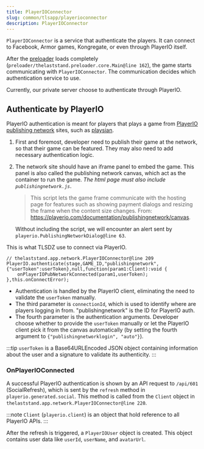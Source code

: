 ```yaml
---
title: PlayerIOConnector
slug: common/tlsapp/playerioconnector
description: PlayerIOConnector
---
```


`PlayerIOConnector` is a service that authenticate the players. It can connect to Facebook, Armor games, Kongregate, or even through PlayerIO itself.

After the [preloader](/preloader/main) loads completely (`preloader/thelaststand.preloader.core.Main@line 162`), the game starts communicating with `PlayerIOConnector`. The communication decides which authentication service to use.

Currently, our private server choose to authenticate through PlayerIO.

## Authenticate by PlayerIO

PlayerIO authentication is meant for players that plays a game from [PlayerIO publishing network](/playerio/publishingnetwork) sites, such as [playsian](https://www.playsian.com).

1. First and foremost, developer need to publish their game at the network, so that their game can be featured. They may also need to add necessary authentication logic.
2. The network site should have an iframe panel to embed the game. This panel is also called the publishing network canvas, which act as the container to run the game. _The html page must also include `publishingnetwork.js`_.

   > This script lets the game frame communicate with the hosting page for features such as showing payment dialogs and resizing the frame when the content size changes. From: https://playerio.com/documentation/publishingnetwork/canvas.

   Without including the script, we will encounter an alert sent by `playerio.PublishingNetworkDialog@line 63`.

This is what TLSDZ use to connect via PlayerIO.

```actionscript-3
// thelaststand.app.network.PlayerIOConnector@line 209
PlayerIO.authenticate(stage,GAME_ID,"publishingnetwork",{"userToken":userToken},null,function(param1:Client):void {
    onPlayerIOPubNetworkConnected(param1,userToken);
},this.onConnectError);
```

- Authentication is handled by the PlayerIO client, eliminating the need to validate the `userToken` manually.
- The third parameter is `connectionId`, which is used to identify where are players logging in from. "publishingnetwork" is the ID for PlayerIO auth.
- The fourth parameter is the authentication arguments. Developer choose whether to provide the `userToken` manually or let the PlayerIO client pick it from the canvas automatically (by setting the fourth argument to `{"publishingnetworklogin", "auto"}`).

:::tip
`userToken` is a Base64URLEncoded JSON object containing information about the user and a signature to validate its authenticity.
:::

### OnPlayerIOConnected

A successful PlayerIO authentication is shown by an API request to `/api/601` (SocialRefresh), which is sent by the `refresh` method in `playerio.generated.social`. This method is called from the `Client` object in `thelaststand.app.network.PlayerIOConnector@line 220`.

:::note
`Client` (`playerio.client`) is an object that hold reference to all PlayerIO APIs.
:::

After the refresh is triggered, a `PlayerIOUser` object is created. This object contains user data like `userId`, `userName`, and `avatarUrl`.

